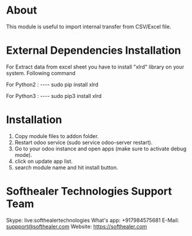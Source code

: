 About
============
This module is useful to import internal transfer from CSV/Excel file.


External Dependencies Installation  
======================================

For Extract data from excel sheet you have to install "xlrd" library on your system. Following command 

For Python2 : ----     sudo pip install xlrd

For Python3 : ----     sudo pip3 install xlrd



Installation
============
1) Copy module files to addon folder.
2) Restart odoo service (sudo service odoo-server restart).
3) Go to your odoo instance and open apps (make sure to activate debug mode).
4) click on update app list. 
5) search module name and hit install button.

Softhealer Technologies Support Team
=====================================
Skype: live:softhealertechnologies
What's app: +917984575681
E-Mail: suppport@softhealer.com
Website: https://softhealer.com
